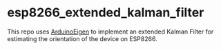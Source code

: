 # esp8266_extended_kalman_filter

This repo uses [ArduinoEigen](https://github.com/hideakitai/ArduinoEigen) to implement an extended Kalman Filter for estimating the orientation of the device on ESP8266.
